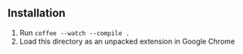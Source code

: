 Installation
------------

1. Run `coffee --watch --compile .`
2. Load this directory as an unpacked extension in Google Chrome

